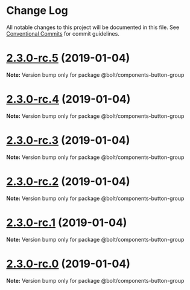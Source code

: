 # Change Log

All notable changes to this project will be documented in this file.
See [Conventional Commits](https://conventionalcommits.org) for commit guidelines.

# [2.3.0-rc.5](https://github.com/bolt-design-system/bolt/tree/master/packages/components/bolt-button-group/compare/v2.3.0-rc.4...v2.3.0-rc.5) (2019-01-04)

**Note:** Version bump only for package @bolt/components-button-group





# [2.3.0-rc.4](https://github.com/bolt-design-system/bolt/tree/master/packages/components/bolt-button-group/compare/v2.3.0-rc.3...v2.3.0-rc.4) (2019-01-04)

**Note:** Version bump only for package @bolt/components-button-group





# [2.3.0-rc.3](https://github.com/bolt-design-system/bolt/tree/master/packages/components/bolt-button-group/compare/v2.3.0-rc.2...v2.3.0-rc.3) (2019-01-04)

**Note:** Version bump only for package @bolt/components-button-group





# [2.3.0-rc.2](https://github.com/bolt-design-system/bolt/tree/master/packages/components/bolt-button-group/compare/v2.3.0-rc.1...v2.3.0-rc.2) (2019-01-04)

**Note:** Version bump only for package @bolt/components-button-group





# [2.3.0-rc.1](https://github.com/bolt-design-system/bolt/tree/master/packages/components/bolt-button-group/compare/vv2.3.0-rc.0...v2.3.0-rc.1) (2019-01-04)

**Note:** Version bump only for package @bolt/components-button-group





# [2.3.0-rc.0](https://github.com/bolt-design-system/bolt/tree/master/packages/components/bolt-button-group/compare/v2.2.1...v2.3.0-rc.0) (2019-01-04)

**Note:** Version bump only for package @bolt/components-button-group
